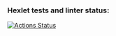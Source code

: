 ### Hexlet tests and linter status:
[![Actions Status](https://github.com/just-evv/php-project-lvl4/workflows/hexlet-check/badge.svg)](https://github.com/just-evv/php-project-lvl4/actions)